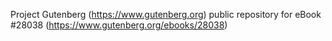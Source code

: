 Project Gutenberg (https://www.gutenberg.org) public repository for eBook #28038 (https://www.gutenberg.org/ebooks/28038)
